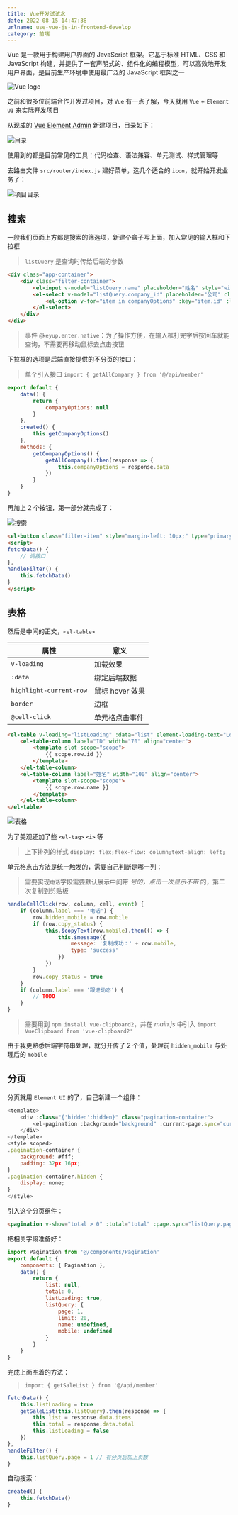 ```yaml
---
title: Vue开发试试水
date: 2022-08-15 14:47:38
urlname: use-vue-js-in-frontend-develop
category: 前端
---
```


Vue 是一款用于构建用户界面的 JavaScript 框架。它基于标准 HTML、CSS 和 JavaScript 构建，并提供了一套声明式的、组件化的编程模型，可以高效地开发用户界面，是目前生产环境中使用最广泛的 JavaScript 框架之一

![Vue logo](https://i.imgtg.com/2022/08/27/Zz8pX.png)

<!--more-->

之前和很多位前端合作开发过项目，对 `Vue` 有一点了解，今天就用 `Vue` + `Element UI` 来实际开发项目

从现成的 [Vue Element Admin](https://panjiachen.github.io/vue-element-admin-site/zh/guide/) 新建项目，目录如下：

![目录](https://i.imgtg.com/2022/08/25/ZoeFK.png)

使用到的都是目前常见的工具：代码检查、语法兼容、单元测试、样式管理等

去路由文件 `src/router/index.js` 建好菜单，选几个适合的 `icon`，就开始开发业务了：

![项目目录](https://i.imgtg.com/2022/08/25/ZopNX.png)

## 搜索

一般我们页面上方都是搜索的筛选项，新建个盒子写上面，加入常见的输入框和下拉框

> `listQuery` 是查询时传给后端的参数

```html
<div class="app-container">
    <div class="filter-container">
        <el-input v-model="listQuery.name" placeholder="姓名" style="width: 150px;" class="filter-item" @keyup.enter.native="handleFilter" />
        <el-select v-model="listQuery.company_id" placeholder="公司" clearable filterable class="filter-item" style="width: 150px;margin-left: 10px;">
            <el-option v-for="item in companyOptions" :key="item.id" :label="item.name" :value="item.id" />
        </el-select>
    </div>
</div>
```

> 事件 `@keyup.enter.native`：为了操作方便，在输入框打完字后按回车就能查询，不需要再移动鼠标去点击按钮

下拉框的选项是后端直接提供的不分页的接口：

> 单个引入接口 `import { getAllCompany } from '@/api/member'`

```js
export default {
    data() {
        return {
            companyOptions: null
        }
    },
    created() {
        this.getCompanyOptions()
    },
    methods: {
        getCompanyOptions() {
            getAllCompany().then(response => {
                this.companyOptions = response.data
            })
        }
    }
}
```

再加上 2 个按钮，第一部分就完成了：

![搜索](https://i.imgtg.com/2022/08/25/ZoDjU.png)

```html
<el-button class="filter-item" style="margin-left: 10px;" type="primary" icon="el-icon-search" @click="handleFilter">搜索</el-button>
<script>
fetchData() {
    // 调接口
},
handleFilter() {
    this.fetchData()
}
</script>
```

## 表格

然后是中间的正文，`<el-table>`

|属性|意义|
|--|--|
|`v-loading`|加载效果|
|`:data`|绑定后端数据|
|`highlight-current-row`|鼠标 hover 效果|
|`border`|边框|
|`@cell-click`|单元格点击事件|

```html
<el-table v-loading="listLoading" :data="list" element-loading-text="Loading" border fit highlight-current-row @cell-click="handleCellClick" style="font-size: small">
    <el-table-column label="ID" width="70" align="center">
        <template slot-scope="scope">
            {{ scope.row.id }}
        </template>
    </el-table-column>
    <el-table-column label="姓名" width="100" align="center">
        <template slot-scope="scope">
            {{ scope.row.name }}
        </template>
    </el-table-column>
</el-table>
```

![表格](https://i.imgtg.com/2022/08/25/ZoVh1.png)

为了美观还加了些 `<el-tag>` `<i>` 等

> 上下排列的样式 `display: flex;flex-flow: column;text-align: left;`

单元格点击方法是统一触发的，需要自己判断是哪一列：

> 需要实现`电话`字段需要默认展示中间带 *号的，点击一次显示不带* 的，第二次复制到剪贴板

```js
handleCellClick(row, column, cell, event) {
    if (column.label === '电话') {
        row.hidden_mobile = row.mobile
        if (row.copy_status) {
            this.$copyText(row.mobile).then(() => {
                this.$message({
                    message: '复制成功：' + row.mobile,
                    type: 'success'
                })
            })
        }
        row.copy_status = true
    }
    if (column.label === '跟进动态') {
        // TODO
    }
}
```

> 需要用到 `npm install vue-clipboard2`，并在 *main.js* 中引入 `import VueClipboard from 'vue-clipboard2'`

由于我更熟悉后端字符串处理，就分开传了 2 个值，处理前 `hidden_mobile` 与处理后的 `mobile`

## 分页

分页就用 `Element UI` 的了，自己新建一个组件：

```js src/components/Pagination/index.vue
<template>
    <div :class="{'hidden':hidden}" class="pagination-container">
        <el-pagination :background="background" :current-page.sync="currentPage" :page-size.sync="pageSize" :layout="layout" :page-sizes="pageSizes" :total="total" v-bind="$attrs" @size-change="handleSizeChange" @current-change="handleCurrentChange"/>
    </div>
</template>
<style scoped>
.pagination-container {
    background: #fff;
    padding: 32px 16px;
}
.pagination-container.hidden {
    display: none;
}
</style>
```

引入这个分页组件：

```html
<pagination v-show="total > 0" :total="total" :page.sync="listQuery.page" :limit.sync="listQuery.limit" @pagination="fetchData" />
```

把相关字段准备好：

```js
import Pagination from '@/components/Pagination'
export default {
    components: { Pagination },
    data() {
        return {
            list: null,
            total: 0,
            listLoading: true,
            listQuery: {
                page: 1,
                limit: 20,
                name: undefined,
                mobile: undefined
            }
        }
    }
}
```

完成上面空着的方法：

> `import { getSaleList } from '@/api/member'`

```js
fetchData() {
    this.listLoading = true
    getSaleList(this.listQuery).then(response => {
        this.list = response.data.items
        this.total = response.data.total
        this.listLoading = false
    })
},
handleFilter() {
    this.listQuery.page = 1 // 有分页后加上页数
}
```

自动搜索：

```js
created() {
    this.fetchData()
}
```
